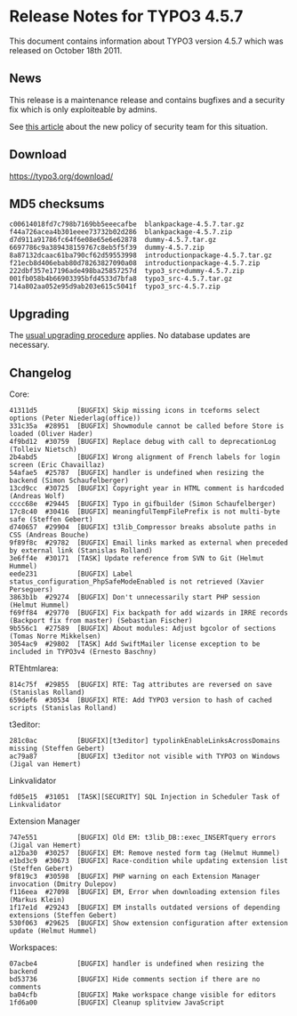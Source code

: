 Release Notes for TYPO3 4.5.7
=============================

This document contains information about TYPO3 version 4.5.7 which was
released on October 18th 2011.

News
----

This release is a maintenance release and contains bugfixes and a
security fix which is only exploiteable by admins.

See [this
article](http://buzz.typo3.org/teams/security/article/incident-handling-of-typo3-core-issues/)
about the new policy of security team for this situation.

Download
--------

<https://typo3.org/download/>

MD5 checksums
-------------

    c00614018fd7c798b7169bb5eeecafbe  blankpackage-4.5.7.tar.gz
    f44a726acea4b301eeee73732b02d286  blankpackage-4.5.7.zip
    d7d911a91786fc64f6e08e65e6e62878  dummy-4.5.7.tar.gz
    6697786c9a389438159767c8eb5f5f39  dummy-4.5.7.zip
    8a87132dcaac61ba790cf62d59553998  introductionpackage-4.5.7.tar.gz
    f21ecb8d406ebab80d78263827090a08  introductionpackage-4.5.7.zip
    222dbf357e17196ade498ba25857257d  typo3_src+dummy-4.5.7.zip
    001fb058b4b66903395bfd4533d7bfa8  typo3_src-4.5.7.tar.gz
    714a802aa052e95d9ab203e615c5041f  typo3_src-4.5.7.zip

Upgrading
---------

The [usual upgrading
procedure](https://docs.typo3.org/typo3cms/InstallationGuide/) applies.
No database updates are necessary.

Changelog
---------

Core:

    41311d5          [BUGFIX] Skip missing icons in tceforms select options (Peter Niederlag(office))
    331c35a  #28951  [BUGFIX] Showmodule cannot be called before Store is loaded (Oliver Hader)
    4f9bd12  #30759  [BUGFIX] Replace debug with call to deprecationLog (Tolleiv Nietsch)
    2b4abd5          [BUGFIX] Wrong alignment of French labels for login screen (Eric Chavaillaz)
    54afae5  #25787  [BUGFIX] handler is undefined when resizing the backend (Simon Schaufelberger)
    13cd9cc  #30725  [BUGFIX] Copyright year in HTML comment is hardcoded (Andreas Wolf)
    cccc68e  #29445  [BUGFIX] Typo in gifbuilder (Simon Schaufelberger)
    17c8c40  #30416  [BUGFIX] meaningfulTempFilePrefix is not multi-byte safe (Steffen Gebert)
    d740657  #29904  [BUGFIX] t3lib_Compressor breaks absolute paths in CSS (Andreas Bouche)
    9f89f8c  #29782  [BUGFIX] Email links marked as external when preceded by external link (Stanislas Rolland)
    3e6ff4e  #30171  [TASK] Update reference from SVN to Git (Helmut Hummel)
    eede231          [BUGFIX] Label status_configuration_PhpSafeModeEnabled is not retrieved (Xavier Perseguers)
    3863b1b  #29274  [BUGFIX] Don't unnecessarily start PHP session (Helmut Hummel)
    f69ff84  #29770  [BUGFIX] Fix backpath for add wizards in IRRE records (Backport fix from master) (Sebastian Fischer)
    9b556c1  #27589  [BUGFIX] About modules: Adjust bgcolor of sections (Tomas Norre Mikkelsen)
    3054ac9  #29802  [TASK] Add SwiftMailer license exception to be included in TYPO3v4 (Ernesto Baschny)

RTEhtmlarea:

    814c75f  #29855  [BUGFIX] RTE: Tag attributes are reversed on save (Stanislas Rolland)
    659def6  #30534  [BUGFIX] RTE: Add TYPO3 version to hash of cached scripts (Stanislas Rolland)

t3editor:

    281c0ac          [BUGFIX][t3editor] typolinkEnableLinksAcrossDomains missing (Steffen Gebert)
    ac79a87          [BUGFIX] t3editor not visible with TYPO3 on Windows (Jigal van Hemert)

Linkvalidator

    fd05e15  #31051  [TASK][SECURITY] SQL Injection in Scheduler Task of Linkvalidator

Extension Manager

    747e551          [BUGFIX] Old EM: t3lib_DB::exec_INSERTquery errors (Jigal van Hemert)
    a12ba30  #30257  [BUGFIX] EM: Remove nested form tag (Helmut Hummel)
    e1bd3c9  #30673  [BUGFIX] Race-condition while updating extension list (Steffen Gebert)
    9f819c3  #30598  [BUGFIX] PHP warning on each Extension Manager invocation (Dmitry Dulepov)
    f116eea  #27098  [BUGFIX] EM, Error when downloading extension files (Markus Klein)
    1f17e1d  #29243  [BUGFIX] EM installs outdated versions of depending extensions (Steffen Gebert)
    530f063  #29625  [BUGFIX] Show extension configuration after extension update (Helmut Hummel)

Workspaces:

    07acbe4          [BUGFIX] handler is undefined when resizing the backend
    bd53736          [BUGFIX] Hide comments section if there are no comments
    ba04cfb          [BUGFIX] Make workspace change visible for editors
    1fd6a00          [BUGFIX] Cleanup splitview JavaScript


